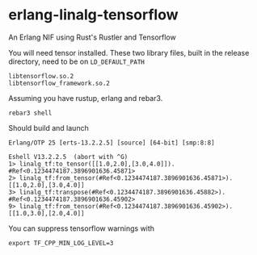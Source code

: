 # erlang-linalg-tensorflow
An Erlang NIF using Rust's Rustler and Tensorflow


You will need tensor installed. These two library files, built in the release directory, need 
to be on `LD_DEFAULT_PATH`

```
libtensorflow.so.2
libtensorflow_framework.so.2
```

Assuming you have rustup, erlang and rebar3. 

```
rebar3 shell
```

Should build and launch 

```
Erlang/OTP 25 [erts-13.2.2.5] [source] [64-bit] [smp:8:8]

Eshell V13.2.2.5  (abort with ^G)
1> linalg_tf:to_tensor([[1.0,2.0],[3.0,4.0]]).                
#Ref<0.1234474187.3896901636.45871>
2> linalg_tf:from_tensor(#Ref<0.1234474187.3896901636.45871>).
[[1.0,2.0],[3.0,4.0]]
3> linalg_tf:transpose(#Ref<0.1234474187.3896901636.45882>).
#Ref<0.1234474187.3896901636.45902>
9> linalg_tf:from_tensor(#Ref<0.1234474187.3896901636.45902>).
[[1.0,3.0],[2.0,4.0]]
```

You can suppress tensorflow warnings with 
```
export TF_CPP_MIN_LOG_LEVEL=3
```
